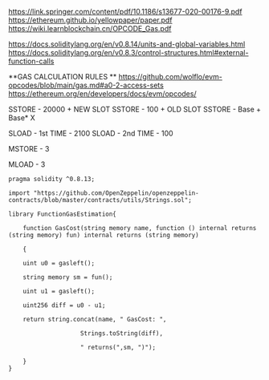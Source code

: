https://link.springer.com/content/pdf/10.1186/s13677-020-00176-9.pdf
https://ethereum.github.io/yellowpaper/paper.pdf
https://wiki.learnblockchain.cn/OPCODE_Gas.pdf

https://docs.soliditylang.org/en/v0.8.14/units-and-global-variables.html
https://docs.soliditylang.org/en/v0.8.3/control-structures.html#external-function-calls

**GAS CALCULATION RULES **
https://github.com/wolflo/evm-opcodes/blob/main/gas.md#a0-2-access-sets
https://ethereum.org/en/developers/docs/evm/opcodes/

SSTORE - 20000 + NEW SLOT
SSTORE - 100 + OLD SLOT
SSTORE - Base + Base* X

SLOAD - 1st TIME - 2100
SLOAD - 2nd TIME - 100

MSTORE - 3 

MLOAD - 3

```solidity
pragma solidity ^0.8.13;

import "https://github.com/OpenZeppelin/openzeppelin-contracts/blob/master/contracts/utils/Strings.sol";

library FunctionGasEstimation{

    function GasCost(string memory name, function () internal returns (string memory) fun) internal returns (string memory)  

    {

    uint u0 = gasleft();

    string memory sm = fun();

    uint u1 = gasleft();

    uint256 diff = u0 - u1;

    return string.concat(name, " GasCost: ",

                    Strings.toString(diff),  

                    " returns(",sm, ")");

    }
}
```